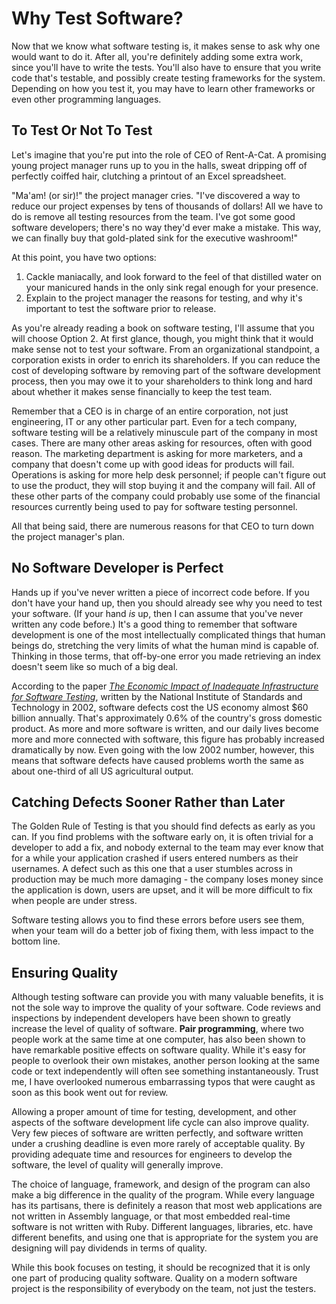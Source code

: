 # Why Test Software?

Now that we know what software testing is, it makes sense to ask why one would want to do it.  After all, you're definitely adding some extra work, since you'll have to write the tests.  You'll also have to ensure that you write code that's testable, and possibly create testing frameworks for the system.  Depending on how you test it, you may have to learn other frameworks or even other programming languages.

## To Test Or Not To Test

Let's imagine that you're put into the role of CEO of Rent-A-Cat.  A promising young project manager runs up to you in the halls, sweat dripping off of perfectly coiffed hair, clutching a printout of an Excel spreadsheet.

"Ma'am! (or sir)!" the project manager cries.  "I've discovered a way to reduce our project expenses by tens of thousands of dollars!  All we have to do is remove all testing resources from the team.  I've got some good software developers; there's no way they'd ever make a mistake.  This way, we can finally buy that gold-plated sink for the executive washroom!"

At this point, you have two options:

1. Cackle maniacally, and look forward to the feel of that distilled water on your manicured hands in the only sink regal enough for your presence.
2. Explain to the project manager the reasons for testing, and why it's important to test the software prior to release.

As you're already reading a book on software testing, I'll assume that you will choose Option 2.  At first glance, though, you might think that it would make sense not to test your software.  From an organizational standpoint, a corporation exists in order to enrich its shareholders.  If you can reduce the cost of developing software by removing part of the software development process, then you may owe it to your shareholders to think long and hard about whether it makes sense financially to keep the test team.

Remember that a CEO is in charge of an entire corporation, not just engineering, IT or any other particular part.  Even for a tech company, software testing will be a relatively minuscule part of the company in most cases.  There are many other areas asking for resources, often with good reason.  The marketing department is asking for more marketers, and a company that doesn't come up with good ideas for products will fail.  Operations is asking for more help desk personnel; if people can't figure out to use the product, they will stop buying it and the company will fail.  All of these other parts of the company could probably use some of the financial resources currently being used to pay for software testing personnel.

All that being said, there are numerous reasons for that CEO to turn down the project manager's plan.

## No Software Developer is Perfect

Hands up if you've never written a piece of incorrect code before.  If you don't have your hand up, then you should already see why you need to test your software.  (If your hand _is_ up, then I can assume that you've never written any code before.)  It's a good thing to remember that software development is one of the most intellectually complicated things that human beings do, stretching the very limits of what the human mind is capable of.  Thinking in those terms, that off-by-one error you made retrieving an index doesn't seem like so much of a big deal.

According to the paper [_The Economic Impact of Inadequate Infrastructure for Software Testing_](http://www.nist.gov/director/planning/upload/report02-3.pdf), written by the National Institute of Standards and Technology in 2002, software defects cost the US economy almost $60 billion annually.  That's approximately 0.6% of the country's gross domestic product.  As more and more software is written, and our daily lives become more and more connected with software, this figure has probably increased dramatically by now.  Even going with the low 2002 number, however, this means that software defects have caused problems worth the same as about one-third of all US agricultural output.

## Catching Defects Sooner Rather than Later

The Golden Rule of Testing is that you should find defects as early as you can.  If you find problems with the software early on, it is often trivial for a developer to add a fix, and nobody external to the team may ever know that for a while your application crashed if users entered numbers as their usernames.  A defect such as this one that a user stumbles across in production may be much more damaging - the company loses money since the application is down, users are upset, and it will be more difficult to fix when people are under stress.  

Software testing allows you to find these errors before users see them, when your team will do a better job of fixing them, with less impact to the bottom line.

## Ensuring Quality

Although testing software can provide you with many valuable benefits, it is not the sole way to improve the quality of your software.  Code reviews and inspections by independent developers have been shown to greatly increase the level of quality of software.  __Pair programming__, where two people work at the same time at one computer, has also been shown to have remarkable positive effects on software quality.  While it's easy for people to overlook their own mistakes, another person looking at the same code or text independently will often see something instantaneously.  Trust me, I have overlooked numerous embarrassing typos that were caught as soon as this book went out for review.

Allowing a proper amount of time for testing, development, and other aspects of the software development life cycle can also improve quality.  Very few pieces of software are written perfectly, and software written under a crushing deadline is even more rarely of acceptable quality.  By providing adequate time and resources for engineers to develop the software, the level of quality will generally improve.

The choice of language, framework, and design of the program can also make a big difference in the quality of the program.  While every language has its partisans, there is definitely a reason that most web applications are not written in Assembly language, or that most embedded real-time software is not written with Ruby.  Different languages, libraries, etc. have different benefits, and using one that is appropriate for the system you are designing will pay dividends in terms of quality.

While this book focuses on testing, it should be recognized that it is only one part of producing quality software.  Quality on a modern software project is the responsibility of everybody on the team, not just the testers.


